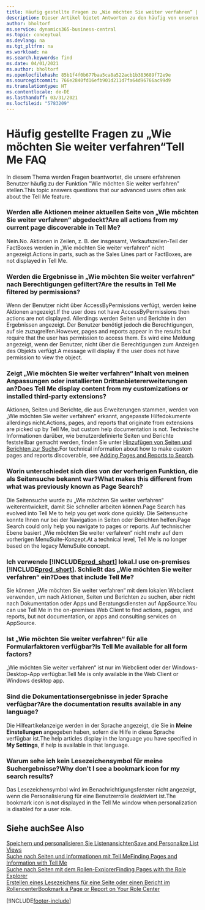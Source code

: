 ```yaml
---
title: Häufig gestellte Fragen zu „Wie möchten Sie weiter verfahren“ | Microsoft Docs
description: Dieser Artikel bietet Antworten zu den häufig von unseren Partner und Debitoren über „Wie möchten Sie weiter verfahren“ gestellten Fragen.
author: bholtorf
ms.service: dynamics365-business-central
ms.topic: conceptual
ms.devlang: na
ms.tgt_pltfrm: na
ms.workload: na
ms.search.keywords: find
ms.date: 04/01/2021
ms.author: bholtorf
ms.openlocfilehash: 85b1f4f0b677baa5ca8a522acb1b383689f72e9e
ms.sourcegitcommit: 766e2840fd16efb901d211d7fa64d96766ac99d9
ms.translationtype: HT
ms.contentlocale: de-DE
ms.lasthandoff: 03/31/2021
ms.locfileid: "5783209"
---
```

# <a name="tell-me-faq"></a><span data-ttu-id="62e3f-103">Häufig gestellte Fragen zu „Wie möchten Sie weiter verfahren“</span><span class="sxs-lookup"><span data-stu-id="62e3f-103">Tell Me FAQ</span></span>
<span data-ttu-id="62e3f-104">In diesem Thema werden Fragen beantwortet, die unsere erfahrenen Benutzer häufig zu der Funktion "Wie möchten Sie weiter verfahren" stellen.</span><span class="sxs-lookup"><span data-stu-id="62e3f-104">This topic answers questions that our advanced users often ask about the Tell Me feature.</span></span>

### <a name="are-all-actions-from-my-current-page-discoverable-in-tell-me"></a><span data-ttu-id="62e3f-105">Werden alle Aktionen meiner aktuellen Seite von „Wie möchten Sie weiter verfahren“ abgedeckt?</span><span class="sxs-lookup"><span data-stu-id="62e3f-105">Are all actions from my current page discoverable in Tell Me?</span></span>
<span data-ttu-id="62e3f-106">Nein.</span><span class="sxs-lookup"><span data-stu-id="62e3f-106">No.</span></span> <span data-ttu-id="62e3f-107">Aktionen in Zeilen, z. B. der insgesamt, Verkaufszeilen-Teil der FactBoxes werden in „Wie möchten Sie weiter verfahren“ nicht angezeigt.</span><span class="sxs-lookup"><span data-stu-id="62e3f-107">Actions in parts, such as the Sales Lines part or FactBoxes, are not displayed in Tell Me.</span></span>

### <a name="are-the-results-in-tell-me-filtered-by-permissions"></a><span data-ttu-id="62e3f-108">Werden die Ergebnisse in „Wie möchten Sie weiter verfahren“ nach Berechtigungen gefiltert?</span><span class="sxs-lookup"><span data-stu-id="62e3f-108">Are the results in Tell Me filtered by permissions?</span></span>
<span data-ttu-id="62e3f-109">Wenn der Benutzer nicht über AccessByPermissions verfügt, werden keine Aktionen angezeigt.</span><span class="sxs-lookup"><span data-stu-id="62e3f-109">If the user does not have AccessByPermissions then actions are not displayed.</span></span> <span data-ttu-id="62e3f-110">Allerdings werden Seiten und Berichte in den Ergebnissen angezeigt. Der Benutzer benötigt jedoch die Berechtigungen, auf sie zuzugreifen.</span><span class="sxs-lookup"><span data-stu-id="62e3f-110">However, pages and reports appear in the results but require that the user has permission to access them.</span></span> <span data-ttu-id="62e3f-111">Es wird eine Meldung angezeigt, wenn der Benutzer, nicht über die Berechtigungen zum Anzeigen des Objekts verfügt.</span><span class="sxs-lookup"><span data-stu-id="62e3f-111">A message will display if the user does not have permission to view the object.</span></span>

### <a name="does-tell-me-display-content-from-my-customizations-or-installed-third-party-extensions"></a><span data-ttu-id="62e3f-112">Zeigt „Wie möchten Sie weiter verfahren“ Inhalt von meinen Anpassungen oder installierten Drittanbietererweiterungen an?</span><span class="sxs-lookup"><span data-stu-id="62e3f-112">Does Tell Me display content from my customizations or installed third-party extensions?</span></span>
<span data-ttu-id="62e3f-113">Aktionen, Seiten und Berichte, die aus Erweiterungen stammen, werden von „Wie möchten Sie weiter verfahren“ erkannt, angepasste Hilfedokumente allerdings nicht.</span><span class="sxs-lookup"><span data-stu-id="62e3f-113">Actions, pages, and reports that originate from extensions are picked up by Tell Me, but custom help documentation is not.</span></span> <span data-ttu-id="62e3f-114">Technische Informationen darüber, wie benutzerdefinierte Seiten und Berichte feststellbar gemacht werden, finden Sie unter [Hinzufügen von Seiten und Berichten zur Suche](/dynamics365/business-central/dev-itpro/developer/devenv-al-menusuite-functionality).</span><span class="sxs-lookup"><span data-stu-id="62e3f-114">For technical information about how to make custom pages and reports discoverable, see [Adding Pages and Reports to Search](/dynamics365/business-central/dev-itpro/developer/devenv-al-menusuite-functionality).</span></span>

### <a name="what-makes-this-different-from-what-was-previously-known-as-page-search"></a><span data-ttu-id="62e3f-115">Worin unterschiedet sich dies von der vorherigen Funktion, die als Seitensuche bekannt war?</span><span class="sxs-lookup"><span data-stu-id="62e3f-115">What makes this different from what was previously known as Page Search?</span></span>
<span data-ttu-id="62e3f-116">Die Seitensuche wurde zu „Wie möchten Sie weiter verfahren“ weiterentwickelt, damit Sie schneller arbeiten können.</span><span class="sxs-lookup"><span data-stu-id="62e3f-116">Page Search has evolved into Tell Me to help you get work done quickly.</span></span> <span data-ttu-id="62e3f-117">Die Seitensuche konnte Ihnen nur bei der Navigation in Seiten oder Berichten helfen.</span><span class="sxs-lookup"><span data-stu-id="62e3f-117">Page Search could only help you navigate to pages or reports.</span></span> <span data-ttu-id="62e3f-118">Auf technischer Ebene basiert „Wie möchten Sie weiter verfahren“ nicht mehr auf dem vorherigen MenuSuite-Konzept.</span><span class="sxs-lookup"><span data-stu-id="62e3f-118">At a technical level, Tell Me is no longer based on the legacy MenuSuite concept.</span></span>

### <a name="i-use-on-premises-prod_short-does-that-include-tell-me"></a><span data-ttu-id="62e3f-119">Ich verwende [!INCLUDE[prod_short](includes/prod_short.md)] lokal.</span><span class="sxs-lookup"><span data-stu-id="62e3f-119">I use on-premises [!INCLUDE[prod_short](includes/prod_short.md)].</span></span> <span data-ttu-id="62e3f-120">Schließt das „Wie möchten Sie weiter verfahren“ ein?</span><span class="sxs-lookup"><span data-stu-id="62e3f-120">Does that include Tell Me?</span></span>
<span data-ttu-id="62e3f-121">Sie können „Wie möchten Sie weiter verfahren“ mit dem lokalen Webclient verwenden, um nach Aktionen, Seiten und Berichten zu suchen, aber nicht nach Dokumentation oder Apps und Beratungsdiensten auf AppSource.</span><span class="sxs-lookup"><span data-stu-id="62e3f-121">You can use Tell Me in the on-premises Web Client to find actions, pages, and reports, but not documentation, or apps and consulting services on AppSource.</span></span>

### <a name="is-tell-me-available-for-all-form-factors"></a><span data-ttu-id="62e3f-122">Ist „Wie möchten Sie weiter verfahren“ für alle Formularfaktoren verfügbar?</span><span class="sxs-lookup"><span data-stu-id="62e3f-122">Is Tell Me available for all form factors?</span></span>
<span data-ttu-id="62e3f-123">„Wie möchten Sie weiter verfahren“ ist nur im Webclient oder der Windows-Desktop-App verfügbar.</span><span class="sxs-lookup"><span data-stu-id="62e3f-123">Tell Me is only available in the Web Client or Windows desktop app.</span></span>

### <a name="are-the-documentation-results-available-in-any-language"></a><span data-ttu-id="62e3f-124">Sind die Dokumentationsergebnisse in jeder Sprache verfügbar?</span><span class="sxs-lookup"><span data-stu-id="62e3f-124">Are the documentation results available in any language?</span></span>
<span data-ttu-id="62e3f-125">Die Hilfeartikelanzeige werden in der Sprache angezeigt, die Sie in **Meine Einstellungen** angegeben haben, sofern die Hilfe in diese Sprache verfügbar ist.</span><span class="sxs-lookup"><span data-stu-id="62e3f-125">The help articles display in the language you have specified in **My Settings**, if help is available in that language.</span></span>

### <a name="why-dont-i-see-a-bookmark-icon-for-my-search-results"></a><span data-ttu-id="62e3f-126">Warum sehe ich kein Lesezeichensymbol für meine Suchergebnisse?</span><span class="sxs-lookup"><span data-stu-id="62e3f-126">Why don't I see a bookmark icon for my search results?</span></span>
<span data-ttu-id="62e3f-127">Das Lesezeichensymbol wird im Benachrichtigungsfenster nicht angezeigt, wenn die Personalisierung für eine Benutzerrolle deaktiviert ist.</span><span class="sxs-lookup"><span data-stu-id="62e3f-127">The bookmark icon is not displayed in the Tell Me window when personalization is disabled for a user role.</span></span>


## <a name="see-also"></a><span data-ttu-id="62e3f-128">Siehe auch</span><span class="sxs-lookup"><span data-stu-id="62e3f-128">See Also</span></span>  
[<span data-ttu-id="62e3f-129">Speichern und personalisieren Sie Listenansichten</span><span class="sxs-lookup"><span data-stu-id="62e3f-129">Save and Personalize List Views</span></span>](ui-views.md)  
[<span data-ttu-id="62e3f-130">Suche nach Seiten und Informationen mit Tell Me</span><span class="sxs-lookup"><span data-stu-id="62e3f-130">Finding Pages and Information with Tell Me</span></span>](ui-search.md)  
[<span data-ttu-id="62e3f-131">Suche nach Seiten mit dem Rollen-Explorer</span><span class="sxs-lookup"><span data-stu-id="62e3f-131">Finding Pages with the Role Explorer</span></span>](ui-role-explorer.md)  
[<span data-ttu-id="62e3f-132">Erstellen eines Lesezeichens für eine Seite oder einen Bericht im Rollencenter</span><span class="sxs-lookup"><span data-stu-id="62e3f-132">Bookmark a Page or Report on Your Role Center</span></span>](ui-bookmarks.md)


[!INCLUDE[footer-include](includes/footer-banner.md)]